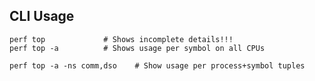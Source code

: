 ## CLI Usage

    perf top             # Shows incomplete details!!!
    perf top -a          # Shows usage per symbol on all CPUs
    
    perf top -a -ns comm,dso    # Show usage per process+symbol tuples
